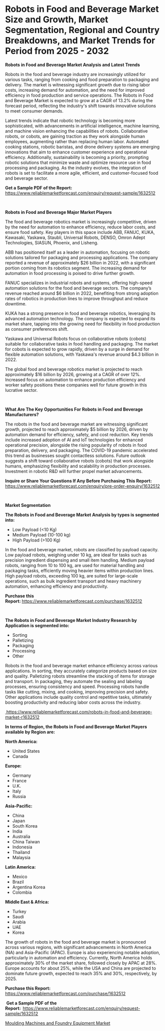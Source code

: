<p><h1>Robots in Food and Beverage Market Size and Growth, Market Segmentation, Regional and Country Breakdowns, and Market Trends for Period from 2025 -  2032</h1></p><p><strong>Robots in Food and Beverage Market Analysis and Latest Trends</strong></p>
<p><p>Robots in the food and beverage industry are increasingly utilized for various tasks, ranging from cooking and food preparation to packaging and delivery. The market is witnessing significant growth due to rising labor costs, increasing demand for automation, and the need for improved efficiency in food production and service operations. The Robots in Food and Beverage Market is expected to grow at a CAGR of 13.2% during the forecast period, reflecting the industry's shift towards innovative solutions to meet consumer demands.</p><p>Latest trends indicate that robotic technology is becoming more sophisticated, with advancements in artificial intelligence, machine learning, and machine vision enhancing the capabilities of robots. Collaborative robots, or cobots, are gaining traction as they work alongside human employees, augmenting rather than replacing human labor. Automated cooking stations, robotic baristas, and drone delivery systems are emerging innovations that aim to enhance customer experience and operational efficiency. Additionally, sustainability is becoming a priority, prompting robotic solutions that minimize waste and optimize resource use in food processing and packaging. As the industry evolves, the integration of robots is set to facilitate a more agile, efficient, and customer-focused food and beverage sector.</p></p>
<p><strong>Get a Sample PDF of the Report:&nbsp;</strong> <a href="https://www.reliablemarketforecast.com/enquiry/request-sample/1632512?utm_campaign=2315&utm_medium=2&utm_source=Github&utm_content=ia&utm_term=29032025&utm_id=robots-in-food-and-beverage">https://www.reliablemarketforecast.com/enquiry/request-sample/1632512</a></p>
<p>&nbsp;</p>
<p><strong>Robots in Food and Beverage Major Market Players</strong></p>
<p><p>The food and beverage robotics market is increasingly competitive, driven by the need for automation to enhance efficiency, reduce labor costs, and ensure food safety. Key players in this space include ABB, FANUC, KUKA, Kawasaki, Yaskawa, Staubli, Universal Robots, DENSO, Omron Adept Technologies, SIASUN, Phoenix, and Lisheng.</p><p>ABB has positioned itself as a leader in automation, focusing on robotic solutions tailored for packaging and processing applications. The company reported a revenue of approximately $26 billion in 2022, with a significant portion coming from its robotics segment. The increasing demand for automation in food processing is poised to drive further growth.</p><p>FANUC specializes in industrial robots and systems, offering high-speed automation solutions for the food and beverage sectors. The company’s revenue reached around $6 billion in 2022, benefiting from strong adoption rates of robotics in production lines to improve throughput and reduce downtime.</p><p>KUKA has a strong presence in food and beverage robotics, leveraging its advanced automation technology. The company is expected to expand its market share, tapping into the growing need for flexibility in food production as consumer preferences shift.</p><p>Yaskawa and Universal Robots focus on collaborative robots (cobots) suitable for collaborative tasks in food handling and packaging. The market for cobots is expected to grow rapidly, driven by a surge in demand for flexible automation solutions, with Yaskawa's revenue around $4.3 billion in 2022.</p><p>The global food and beverage robotics market is projected to reach approximately $16 billion by 2026, growing at a CAGR of over 12%. Increased focus on automation to enhance production efficiency and worker safety positions these companies well for future growth in this lucrative sector.</p></p>
<p>&nbsp;</p>
<p><strong>What Are The Key Opportunities For Robots in Food and Beverage Manufacturers?</strong></p>
<p><p>The robots in the food and beverage market are witnessing significant growth, projected to reach approximately $5 billion by 2026, driven by automation demand for efficiency, safety, and cost reduction. Key trends include increased adoption of AI and IoT technologies for enhanced operational precision, alongside the rising popularity of robots in food preparation, delivery, and packaging. The COVID-19 pandemic accelerated this trend as businesses sought contactless solutions. Future outlook suggests a shift toward collaborative robots (cobots) that work alongside humans, emphasizing flexibility and scalability in production processes. Investment in robotic R&D will further propel market advancements.</p></p>
<p><strong>Inquire or Share Your Questions If Any Before Purchasing This Report:</strong> <a href="https://www.reliablemarketforecast.com/enquiry/pre-order-enquiry/1632512?utm_campaign=2315&utm_medium=2&utm_source=Github&utm_content=ia&utm_term=29032025&utm_id=robots-in-food-and-beverage">https://www.reliablemarketforecast.com/enquiry/pre-order-enquiry/1632512</a></p>
<p>&nbsp;</p>
<p><strong>Market Segmentation</strong></p>
<p><strong>The Robots in Food and Beverage Market Analysis by types is segmented into:</strong></p>
<p><ul><li>Low Payload (<10 Kg)</li><li>Medium Payload (10-100 kg)</li><li>High Payload (>100 Kg)</li></ul></p>
<p><p>In the food and beverage market, robots are classified by payload capacity. Low payload robots, weighing under 10 kg, are ideal for tasks such as precision ingredient dispensing and small item handling. Medium payload robots, ranging from 10 to 100 kg, are used for material handling and packaging tasks, efficiently moving heavier items within production lines. High payload robots, exceeding 100 kg, are suited for large-scale operations, such as bulk ingredient transport and heavy machinery automation, enhancing efficiency and productivity.</p></p>
<p><strong>Purchase this Report:&nbsp;</strong><a href="https://www.reliablemarketforecast.com/purchase/1632512?utm_campaign=2315&utm_medium=2&utm_source=Github&utm_content=ia&utm_term=29032025&utm_id=robots-in-food-and-beverage">https://www.reliablemarketforecast.com/purchase/1632512</a></p>
<p>&nbsp;</p>
<p><strong>The Robots in Food and Beverage Market Industry Research by Application is segmented into:</strong></p>
<p><ul><li>Sorting</li><li>Palletizing</li><li>Packaging</li><li>Processing</li><li>Other</li></ul></p>
<p><p>Robots in the food and beverage market enhance efficiency across various applications. In sorting, they accurately categorize products based on size and quality. Palletizing robots streamline the stacking of items for storage and transport. In packaging, they automate the sealing and labeling processes, ensuring consistency and speed. Processing robots handle tasks like cutting, mixing, and cooking, improving precision and safety. Other applications include quality control and repetitive tasks, ultimately boosting productivity and reducing labor costs across the industry.</p></p>
<p><a href="https://www.reliablemarketforecast.com/robots-in-food-and-beverage-market-r1632512?utm_campaign=2315&utm_medium=2&utm_source=Github&utm_content=ia&utm_term=29032025&utm_id=robots-in-food-and-beverage">&nbsp;https://www.reliablemarketforecast.com/robots-in-food-and-beverage-market-r1632512</a></p>
<p><strong>In terms of Region, the Robots in Food and Beverage Market Players available by Region are:</strong></p>
<p>
    <p> <strong> North America: </strong>
        <ul>
            <li>United States</li>
            <li>Canada</li>
        </ul>
        </p> 
    <p> <strong> Europe: </strong>
        <ul>
            <li>Germany</li>
            <li>France</li>
            <li>U.K.</li>
            <li>Italy</li>
            <li>Russia</li>
        </ul>
        </p> 
    <p> <strong> Asia-Pacific: </strong>
        <ul>
            <li>China</li>
            <li>Japan</li>
            <li>South Korea</li>
            <li>India</li>
            <li>Australia</li>
            <li>China Taiwan</li>
            <li>Indonesia</li>
            <li>Thailand</li>
            <li>Malaysia</li>
        </ul>
        </p> 
    <p> <strong> Latin America: </strong>
        <ul>
            <li>Mexico</li>
            <li>Brazil</li>
            <li>Argentina Korea</li>
            <li>Colombia</li>
        </ul>
        </p> 
    <p> <strong> Middle East & Africa: </strong>
        <ul>
            <li>Turkey</li>
            <li>Saudi</li>
            <li>Arabia</li>
            <li>UAE</li>
            <li>Korea</li>
        </ul>
    </p>
    </p>
<p><p>The growth of robots in the food and beverage market is pronounced across various regions, with significant advancements in North America (NA) and Asia-Pacific (APAC). Europe is also experiencing notable adoption, particularly in automation and efficiency. Currently, North America holds approximately 30% of the market share, followed closely by APAC at 28%. Europe accounts for about 25%, while the USA and China are projected to dominate future growth, expected to reach 35% and 30%, respectively, by 2025.</p></p>
<p><strong>Purchase this Report: </strong><a href="https://www.reliablemarketforecast.com/purchase/1632512?utm_campaign=2315&utm_medium=2&utm_source=Github&utm_content=ia&utm_term=29032025&utm_id=robots-in-food-and-beverage">https://www.reliablemarketforecast.com/purchase/1632512</a></p>
<p>&nbsp;<strong>Get a Sample PDF of the Report:&nbsp;&nbsp;</strong><a href="https://www.reliablemarketforecast.com/enquiry/request-sample/1632512?utm_campaign=2315&utm_medium=2&utm_source=Github&utm_content=ia&utm_term=29032025&utm_id=robots-in-food-and-beverage">https://www.reliablemarketforecast.com/enquiry/request-sample/1632512</a></p>
<p><strong></strong></p>
<p><p><a href="https://github.com/skerretflossie9297/Market-Research-Report-List-1/blob/main/moulding-machines-and-foundry-equipment-market.md?utm_campaign=2315&utm_medium=2&utm_source=Github&utm_content=ia&utm_term=29032025&utm_id=robots-in-food-and-beverage">Moulding Machines and Foundry Equipment Market</a></p></p>